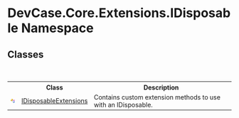 # DevCase.Core.Extensions.IDisposable Namespace
 




## Classes
&nbsp;<table><tr><th></th><th>Class</th><th>Description</th></tr><tr><td>![Public class](media/pubclass.gif "Public class")</td><td><a href="T_DevCase_Core_Extensions_IDisposable_IDisposableExtensions">IDisposableExtensions</a></td><td>
Contains custom extension methods to use with an IDisposable.</td></tr></table>&nbsp;
